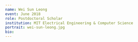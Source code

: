 ```yaml
---
name: Wei Sun Leong
event: June 2018
role: Postdoctoral Scholar
institution: MIT Electrical Engineering & Computer Science
portrait: wei-sun-leong.jpg
bio: 
---
```


